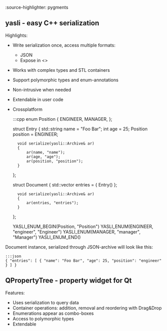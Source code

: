 :source-highlighter: pygments
## yasli - easy C++ serialization

Highlights:

- Write serialization once, access multiple formats:
	* JSON
	* Expose in <<QPropertyTree>>
- Works with complex types and STL containers
- Support polymorphic types and enum-annotations
- Non-intrusive when needed
- Extendable in user code
- Crossplatform

	:::cpp
	enum Position
	{
	   ENGINEER,
	   MANAGER,
	};
	
	struct Entry
	{
	    std::string name = "Foo Bar";
	    int age = 25;
	    Position position = ENGINEER;
	
	    void serialize(yasli::Archive& ar)
	    {
	        ar(name, "name");
	        ar(age, "age");
	        ar(position, "position");
	    }
	};
	
	struct Document
	{
	    std::vector<Entry> entries = { Entry() };
	
	    void serialize(yasli::Archive& ar)
	    {
	        ar(entries, "entries");
	    }
	};
	
	YASLI_ENUM_BEGIN(Position, "Position")
	YASLI_ENUM(ENGINEER, "engineer", "Engineer")
	YASLI_ENUM(MANAGER, "manager", "Manager")
	YASLI_ENUM_END()

Document instance, serialized through JSON-archive will look like this:

	:::json
	{ "entries": [ { "name": "Foo Bar", "age": 25, "position": "engineer" } ] }

## QPropertyTree - property widget for Qt

Features:

- Uses serialization to query data
- Container operations: addition, removal and reordering with Drag&Drop
- Enumerations appear as combo-boxes
- Access to polymorphic types
- Extendable
